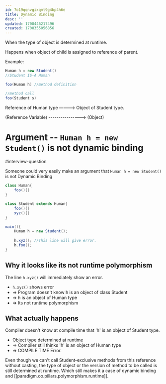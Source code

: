 ```yaml
---
id: 7o19qqnvgixqmt9g4bp4h6e
title: Dynamic Binding
desc: ''
updated: 1708446217496
created: 1708355056856
---
```



When the type of object is determined at runtime.

Happens when object of child is assigned to reference of parent.

Example:

```java
Human h = new Student()
//Student IS-A Human
```

```java
foo(Human h) //method definition

//method call
foo(Student s)
```

Reference of Human type ————>       Object of Student type.

(Reference Variable) ---------------->                                           (Object)


# Argument -- `Human h = new Student()` is not dynamic binding

#interview-question

Someone could very easily make an argument that `Human h = new Student()` is not Dynamic Binding

```java
class Human{
    foo(){}
}

class Student extends Human{
    foo(){}
    xyz(){}
}

main(){
    Human h = new Student();
    
    h.xyz(); //This line will give error. 
    h.foo(); 
}
```

## Why it looks like its not runtime polymorphism

The line `h.xyz()` will immediately show an error.

- `h.xyz()`  shows error
- ⇒ Program doesn't know h is an object of class Student
- ⇒ h is an object of Human type
- ⇒ Its not runtime polymorphism

## What actually happens

Compiler doesn't know at compile time that 'h' is an object of Student type.

- Object type determined at runtime
- ⇒ Compiler still thinks 'h' is an object of Human type
- ⇒ COMPILE TIME Error.


Even though we can't call Student-exclusive  methods from this reference without casting, the type of object or the version of method to be called is still determined at runtime. Which still makes it a case of dynamic binding and [[paradigm.oo.pillars.polymorphism.runtime]]. 
